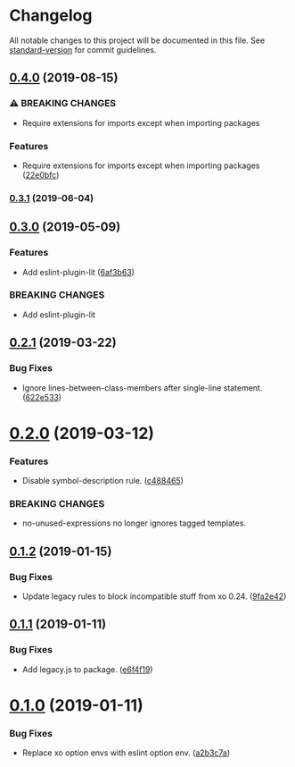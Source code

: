 # Changelog

All notable changes to this project will be documented in this file. See [standard-version](https://github.com/conventional-changelog/standard-version) for commit guidelines.

## [0.4.0](https://github.com/cfware/eslint-config-browser/compare/v0.3.1...v0.4.0) (2019-08-15)


### ⚠ BREAKING CHANGES

* Require extensions for imports except when importing packages

### Features

* Require extensions for imports except when importing packages ([22e0bfc](https://github.com/cfware/eslint-config-browser/commit/22e0bfc))

### [0.3.1](https://github.com/cfware/eslint-config-browser/compare/v0.3.0...v0.3.1) (2019-06-04)



## [0.3.0](https://github.com/cfware/eslint-config-browser/compare/v0.2.1...v0.3.0) (2019-05-09)


### Features

* Add eslint-plugin-lit ([6af3b63](https://github.com/cfware/eslint-config-browser/commit/6af3b63))


### BREAKING CHANGES

* Add eslint-plugin-lit



## [0.2.1](https://github.com/cfware/eslint-config-browser/compare/v0.2.0...v0.2.1) (2019-03-22)


### Bug Fixes

* Ignore lines-between-class-members after single-line statement. ([622e533](https://github.com/cfware/eslint-config-browser/commit/622e533))



# [0.2.0](https://github.com/cfware/eslint-config-browser/compare/v0.1.2...v0.2.0) (2019-03-12)


### Features

* Disable symbol-description rule. ([c488465](https://github.com/cfware/eslint-config-browser/commit/c488465))


### BREAKING CHANGES

* no-unused-expressions no longer ignores tagged
templates.



## [0.1.2](https://github.com/cfware/eslint-config-browser/compare/v0.1.1...v0.1.2) (2019-01-15)


### Bug Fixes

* Update legacy rules to block incompatible stuff from xo 0.24. ([9fa2e42](https://github.com/cfware/eslint-config-browser/commit/9fa2e42))



## [0.1.1](https://github.com/cfware/eslint-config-browser/compare/v0.1.0...v0.1.1) (2019-01-11)


### Bug Fixes

* Add legacy.js to package. ([e6f4f19](https://github.com/cfware/eslint-config-browser/commit/e6f4f19))



# [0.1.0](https://github.com/cfware/eslint-config-browser/compare/a2b3c7a...v0.1.0) (2019-01-11)


### Bug Fixes

* Replace xo option envs with eslint option env. ([a2b3c7a](https://github.com/cfware/eslint-config-browser/commit/a2b3c7a))
